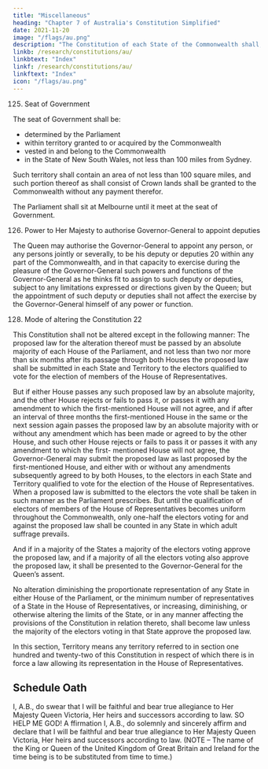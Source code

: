 ```yaml
---
title: "Miscellaneous"
heading: "Chapter 7 of Australia's Constitution Simplified"
date: 2021-11-20
image: "/flags/au.png"
description: "The Constitution of each State of the Commonwealth shall, subject to this Constitution, continue as at the establishment of the Commonwealth"
linkb: /research/constitutions/au/
linkbtext: "Index"
linkf: /research/constitutions/au/
linkftext: "Index"
icon: "/flags/au.png"
---
```



125. Seat of Government

The seat of Government shall be:
- determined by the Parliament
- within territory granted to or acquired by the Commonwealth
- vested in and belong to the Commonwealth
- in the State of New South Wales, not less than 100 miles from Sydney.

Such territory shall contain an area of not less than 100 square miles, and such portion thereof as shall
consist of Crown lands shall be granted to the Commonwealth without any payment therefor.

The Parliament shall sit at Melbourne until it meet at the seat of Government.

126. Power to Her Majesty to authorise Governor-General to appoint deputies

The Queen may authorise the Governor-General to appoint any person, or any persons jointly or severally, to
be his deputy or deputies 20 within any part of the Commonwealth, and in that capacity to exercise during the
pleasure of the Governor-General such powers and functions of the Governor-General as he thinks fit to assign
to such deputy or deputies, subject to any limitations expressed or directions given by the Queen; but the
appointment of such deputy or deputies shall not affect the exercise by the Governor-General himself of any
power or function.

<!-- 127. 21 -->


128. Mode of altering the Constitution 22

This Constitution shall not be altered except in the following manner:
The proposed law for the alteration thereof must be passed by an absolute majority of each House of the
Parliament, and not less than two nor more than six months after its passage through both Houses the proposed
law shall be submitted in each State and Territory to the electors qualified to vote for the election of members
of the House of Representatives.

But if either House passes any such proposed law by an absolute majority, and the other House rejects or fails
to pass it, or passes it with any amendment to which the first-mentioned House will not agree, and if after an
interval of three months the first-mentioned House in the same or the next session again passes the proposed
law by an absolute majority with or without any amendment which has been made or agreed to by the other
House, and such other House rejects or fails to pass it or passes it with any amendment to which the first-
mentioned House will not agree, the Governor-General may submit the proposed law as last proposed by the
first-mentioned House, and either with or without any amendments subsequently agreed to by both Houses, to
the electors in each State and Territory qualified to vote for the election of the House of Representatives.
When a proposed law is submitted to the electors the vote shall be taken in such manner as the Parliament
prescribes. But until the qualification of electors of members of the House of Representatives becomes uniform
throughout the Commonwealth, only one-half the electors voting for and against the proposed law shall be
counted in any State in which adult suffrage prevails.

And if in a majority of the States a majority of the electors voting approve the proposed law, and if a majority of all the electors voting also approve the proposed law, it shall be presented to the Governor-General for the Queen’s assent.

No alteration diminishing the proportionate representation of any State in either House of the Parliament, or the minimum number of representatives of a State in the House of Representatives, or increasing, diminishing, or otherwise altering the limits of the State, or in any manner affecting the provisions of the Constitution in relation thereto, shall become law unless the majority of the electors voting in that State approve the proposed law.

In this section, Territory means any territory referred to in section one hundred and twenty-two of this Constitution
in respect of which there is in force a law allowing its representation in the House of Representatives.



## Schedule Oath

I, A.B., do swear that I will be faithful and bear true allegiance to Her Majesty Queen Victoria, Her heirs and
successors according to law. SO HELP ME GOD!
A ffirmation
I, A.B., do solemnly and sincerely affirm and declare that I will be faithful and bear true allegiance to Her Majesty
Queen Victoria, Her heirs and successors according to law.
(NOTE – The name of the King or Queen of the United Kingdom of Great Britain and Ireland for the time being is
to be substituted from time to time.)

